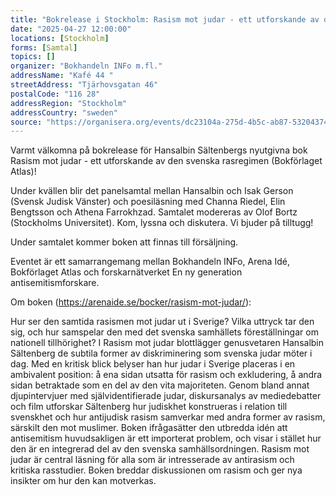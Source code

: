 ```yaml
---
title: "Bokrelease i Stockholm: Rasism mot judar - ett utforskande av den svenska rasregimen"
date: "2025-04-27 12:00:00"
locations: [Stockholm]
forms: [Samtal]
topics: []
organizer: "Bokhandeln INFo m.fl."
addressName: "Kafé 44 "
streetAddress: "Tjärhovsgatan 46"
postalCode: "116 28"
addressRegion: "Stockholm"
addressCountry: "sweden"
source: "https://organisera.org/events/dc23104a-275d-4b5c-ab87-532043744e33"
---
```

Varmt välkomna på bokrelease för Hansalbin Sältenbergs nyutgivna bok Rasism mot judar - ett utforskande av den svenska rasregimen (Bokförlaget Atlas)!

Under kvällen blir det panelsamtal mellan Hansalbin och Isak Gerson (Svensk Judisk Vänster) och poesiläsning med Channa Riedel, Elin Bengtsson och Athena Farrokhzad. Samtalet modereras av Olof Bortz (Stockholms Universitet). Kom, lyssna och diskutera. Vi bjuder på tilltugg!

Under samtalet kommer boken att finnas till försäljning.

Eventet är ett samarrangemang mellan Bokhandeln INFo, Arena Idé, Bokförlaget Atlas och forskarnätverket En ny generation antisemitismforskare.

Om boken (https://arenaide.se/bocker/rasism-mot-judar/):

Hur ser den samtida rasismen mot judar ut i Sverige? Vilka uttryck tar den sig, och hur samspelar den med det svenska samhällets föreställningar om nationell tillhörighet? I Rasism mot judar blottlägger genusvetaren Hansalbin Sältenberg de subtila former av diskriminering som svenska judar möter i dag. Med en kritisk blick belyser han hur judar i Sverige placeras i en ambivalent position: å ena sidan utsatta för rasism och exkludering, å andra sidan betraktade som en del av den vita majoriteten. Genom bland annat djupintervjuer med självidentifierade judar, diskursanalys av mediedebatter och film utforskar Sältenberg hur judiskhet konstrueras i relation till svenskhet och hur antijudisk rasism samverkar med andra former av rasism, särskilt den mot muslimer. Boken ifrågasätter den utbredda idén att antisemitism huvudsakligen är ett importerat problem, och visar i stället hur den är en integrerad del av den svenska samhällsordningen. Rasism mot judar är central läsning för alla som är intresserade av antirasism och kritiska rasstudier. Boken breddar diskussionen om rasism och ger nya insikter om hur den kan motverkas.
